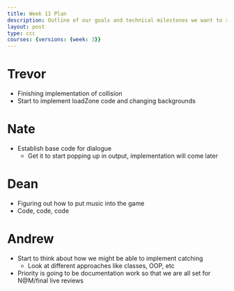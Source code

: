 ```yaml
---
title: Week 11 Plan
description: Outline of our goals and technical milestones we want to reach in week 11
layout: post
type: ccc
courses: {versions: {week: 3}}
---
```


# Trevor
- Finishing implementation of collision
- Start to implement loadZone code and changing backgrounds

# Nate
- Establish base code for dialogue
    - Get it to start popping up in output, implementation will come later

# Dean
- Figuring out how to put music into the game
- Code, code, code

# Andrew
- Start to think about how we might be able to implement catching
    - Look at different approaches like classes, OOP, etc
- Priority is going to be documentation work so that we are all set for N@M/final live reviews